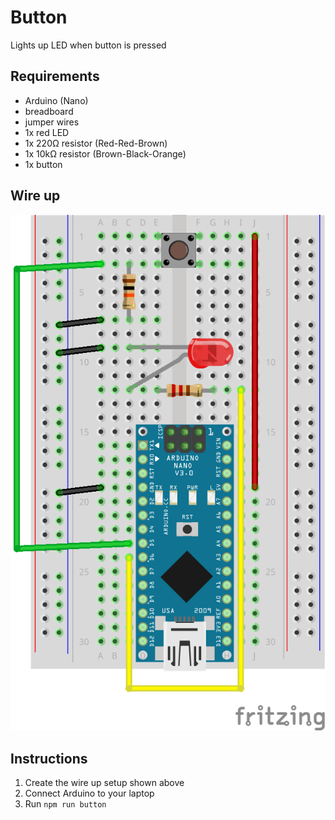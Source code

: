 # Button

Lights up LED when button is pressed

## Requirements

- Arduino (Nano)
- breadboard
- jumper wires
- 1x red LED 
- 1x 220Ω resistor (Red-Red-Brown)
- 1x 10kΩ resistor (Brown-Black-Orange)
- 1x button

## Wire up

![](nano-button-led_bb.png)

## Instructions

1. Create the wire up setup shown above
2. Connect Arduino to your laptop
3. Run `npm run button`
